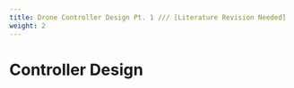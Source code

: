 ```yaml
---
title: Drone Controller Design Pt. 1 /// [Literature Revision Needed]
weight: 2
---
```


# Controller Design